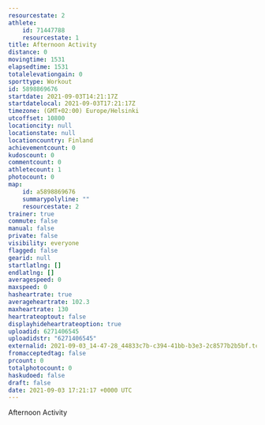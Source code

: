 ```yaml
---
resourcestate: 2
athlete:
    id: 71447788
    resourcestate: 1
title: Afternoon Activity
distance: 0
movingtime: 1531
elapsedtime: 1531
totalelevationgain: 0
sporttype: Workout
id: 5898869676
startdate: 2021-09-03T14:21:17Z
startdatelocal: 2021-09-03T17:21:17Z
timezone: (GMT+02:00) Europe/Helsinki
utcoffset: 10800
locationcity: null
locationstate: null
locationcountry: Finland
achievementcount: 0
kudoscount: 0
commentcount: 0
athletecount: 1
photocount: 0
map:
    id: a5898869676
    summarypolyline: ""
    resourcestate: 2
trainer: true
commute: false
manual: false
private: false
visibility: everyone
flagged: false
gearid: null
startlatlng: []
endlatlng: []
averagespeed: 0
maxspeed: 0
hasheartrate: true
averageheartrate: 102.3
maxheartrate: 130
heartrateoptout: false
displayhideheartrateoption: true
uploadid: 6271406545
uploadidstr: "6271406545"
externalid: 2021-09-03_14-47-28_44833c7b-c394-41bb-b3e3-2c8577b2b5bf.tcx
fromacceptedtag: false
prcount: 0
totalphotocount: 0
haskudoed: false
draft: false
date: 2021-09-03 17:21:17 +0000 UTC
---
```

Afternoon Activity